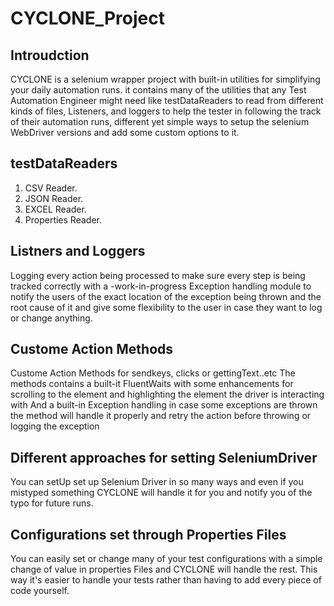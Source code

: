 # CYCLONE_Project

## Introudction 

CYCLONE is a selenium wrapper project with built-in utilities for simplifying your daily automation runs.
it contains many of the utilities that any Test Automation Engineer might need like testDataReaders to read from different kinds of files, Listeners, and loggers to
help the tester in following the track of their automation runs, different yet simple ways to setup the selenium WebDriver versions and add some custom options to it.

## testDataReaders
1. CSV Reader.
2. JSON Reader.
3. EXCEL Reader.
4. Properties Reader.

## Listners and Loggers
Logging every action being processed to make sure every step is being tracked correctly with a -work-in-progress Exception handling module to
notify the users of the exact location of the exception being thrown and the root cause of it and give some flexibility to the user in case they want to log
or change anything.

## Custome Action Methods
Custome Action Methods for sendkeys, clicks or gettingText..etc 
The methods contains a built-it FluentWaits with some enhancements for scrolling to the element and highlighting the element the driver is interacting with
And a built-in Exception handling in case some exceptions are thrown the method will handle it properly and retry the action before throwing or logging the exception

## Different approaches for setting SeleniumDriver
You can setUp set up Selenium Driver in so many ways and even if you mistyped something CYCLONE will handle it for you and notify you of the typo for future runs.

## Configurations set through Properties Files
You can easily set or change many of your test configurations with a simple change of value in properties Files and CYCLONE will handle the rest.
This way it's easier to handle your tests rather than having to add every piece of code yourself.


 
